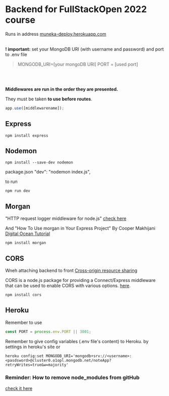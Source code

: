 # Backend for FullStackOpen 2022 course

Runs in address
[muneka-deploy.herokuapp.com](https://muneka-deploy.herokuapp.com)
<br />
<br />

**! important:** set your MongoDB URI (with username and password) and port to .env file

> MONGODB_URI=[your mongoDB URI]
> PORT = [used port]

<br /> 
<br />

**Middlewares are run in the order they are presented.**

They must be taken **to use before routes**.

```js
app.use([middlewarename]);
```

## Express

```shell
npm install express
```

## Nodemon

```shell
npm install --save-dev nodemon
```

package.json
"dev": "nodemon index.js",

to run

```shell
npm run dev
```

## Morgan

"HTTP request logger middleware for node.js"
[check here](https://github.com/expressjs/morgan)

And "How To Use morgan in Your Express Project" By Cooper Makhijani
[Digital Ocean Tutorial](https://www.digitalocean.com/community/tutorials/nodejs-getting-started-morgan)

```shell
npm install morgan
```

## CORS

Wneh attaching backend to front
[Cross-origin resource sharing](https://en.wikipedia.org/wiki/Cross-origin_resource_sharing)

CORS is a node.js package for providing a Connect/Express middleware that can be used to enable CORS with various options. [here](https://github.com/expressjs/cors).

```shell
npm install cors
```

## Heroku

Remember to use

```js
const PORT = process.env.PORT || 3001;
```

Remember to give config variables (.env file's content) to Heroku. by settings in heroku's site or

```shell
heroku config:set MONGODB_URI='mongodb+srv://<username>:<pasdsword>@cluster0.o1opl.mongodb.net/noteApp?retryWrites=true&w=majority'
```

### Reminder: How to remove node_modules from gitHub

[check it here](https://gist.github.com/lmcneel/45594e550a3403d589bdcaad38138a83)
